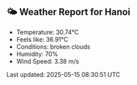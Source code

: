 <!-- WEATHER-START -->
## 🌤 Weather Report for Hanoi

- Temperature: 30.74°C
- Feels like: 36.91°C
- Conditions: broken clouds
- Humidity: 70%
- Wind Speed: 3.38 m/s

Last updated: 2025-05-15 08:30:51 UTC
<!-- WEATHER-END -->
